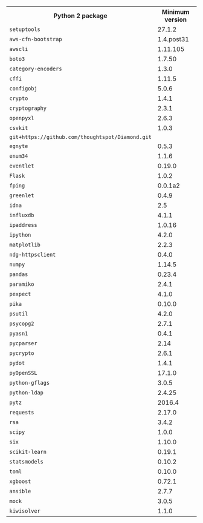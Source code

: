 <table>
<tr><th>Python 2 package</th><th>Minimum version</th></tr>
<tr><td><code>setuptools</code></td><td>27.1.2</td></tr>
<tr><td><code>aws-cfn-bootstrap</code></td><td>1.4.post31</td></tr>
<tr><td><code>awscli</code></td><td>1.11.105</td></tr>
<tr><td><code>boto3</code></td><td>1.7.50</td></tr>
<tr><td><code>category-encoders</code></td><td>1.3.0</td></tr>
<tr><td><code>cffi</code></td><td>1.11.5</td></tr>
<tr><td><code>configobj</code></td><td>5.0.6</td></tr>
<tr><td><code>crypto</code></td><td>1.4.1</td></tr>
<tr><td><code>cryptography</code></td><td>2.3.1</td></tr>
<tr><td><code>openpyxl</code></td><td>2.6.3</td></tr>
<tr><td><code>csvkit</code></td><td>1.0.3</td></tr>
<tr><td><code>git+https://github.com/thoughtspot/Diamond.git</code></td></tr>
<tr><td><code>egnyte</code></td><td>0.5.3</td></tr>
<tr><td><code>enum34</code></td><td>1.1.6</td></tr>
<tr><td><code>eventlet</code></td><td>0.19.0</td></tr>
<tr><td><code>Flask</code></td><td>1.0.2</td></tr>
<tr><td><code>fping</code></td><td>0.0.1a2</td></tr>
<tr><td><code>greenlet</code></td><td>0.4.9</td></tr>
<tr><td><code>idna</code></td><td>2.5</td></tr>
<tr><td><code>influxdb</code></td><td>4.1.1</td></tr>
<tr><td><code>ipaddress</code></td><td>1.0.16</td></tr>
<tr><td><code>ipython</code></td><td>4.2.0</td></tr>
<tr><td><code>matplotlib</code></td><td>2.2.3</td></tr>
<tr><td><code>ndg-httpsclient</code></td><td>0.4.0</td></tr>
<tr><td><code>numpy</code></td><td>1.14.5</td></tr>
<tr><td><code>pandas</code></td><td>0.23.4</td></tr>
<tr><td><code>paramiko</code></td><td>2.4.1</td></tr>
<tr><td><code>pexpect</code></td><td>4.1.0</td></tr>
<tr><td><code>pika</code></td><td>0.10.0</td></tr>
<tr><td><code>psutil</code></td><td>4.2.0</td></tr>
<tr><td><code>psycopg2</code></td><td>2.7.1</td></tr>
<tr><td><code>pyasn1</code></td><td>0.4.1</td></tr>
<tr><td><code>pycparser</code></td><td>2.14</td></tr>
<tr><td><code>pycrypto</code></td><td>2.6.1</td></tr>
<tr><td><code>pydot</code></td><td>1.4.1</td></tr>
<tr><td><code>pyOpenSSL</code></td><td>17.1.0</td></tr>
<tr><td><code>python-gflags</code></td><td>3.0.5</td></tr>
<tr><td><code>python-ldap</code></td><td>2.4.25</td></tr>
<tr><td><code>pytz</code></td><td>2016.4</td></tr>
<tr><td><code>requests</code></td><td>2.17.0</td></tr>
<tr><td><code>rsa</code></td><td>3.4.2</td></tr>
<tr><td><code>scipy</code></td><td>1.0.0</td></tr>
<tr><td><code>six</code></td><td>1.10.0</td></tr>
<tr><td><code>scikit-learn</code></td><td>0.19.1</td></tr>
<tr><td><code>statsmodels</code></td><td>0.10.2</td></tr>
<tr><td><code>toml</code></td><td>0.10.0</td></tr>
<tr><td><code>xgboost</code></td><td>0.72.1</td></tr>
<tr><td><code>ansible</code></td><td>2.7.7</td></tr>
<tr><td><code>mock</code></td><td>3.0.5</td></tr>
<tr><td><code>kiwisolver</code></td><td>1.1.0</td></tr>
</table>
